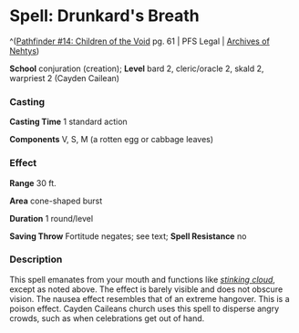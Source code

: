 # Spell: Drunkard's Breath

^([Pathfinder #14: Children of the Void][ss-drunkard-s-breath] pg. 61 | PFS Legal | [Archives of Nehtys][sn-drunkard-s-breath])

**School** conjuration (creation); **Level** bard 2, cleric/oracle 2, skald 2, warpriest 2 (Cayden Cailean)

### Casting

**Casting Time** 1 standard action  

**Components** V, S, M (a rotten egg or cabbage leaves)

### Effect

**Range** 30 ft.  

**Area** cone-shaped burst  

**Duration** 1 round/level  

**Saving Throw** Fortitude negates; see text; **Spell Resistance** no

### Description

This spell emanates from your mouth and functions like _[stinking cloud]_, except as noted above. The effect is barely visible and does not obscure vision. The nausea effect resembles that of an extreme hangover. This is a poison effect. Cayden Caileans church uses this spell to disperse angry crowds, such as when celebrations get out of hand.

[ss-drunkard-s-breath]: http://paizo.com/pathfinder/advent
[sn-drunkard-s-breath]: http://www.archivesofnethys.com/SpellDisplay.aspx?ItemName=Drunkard%27s%20Breath
[stinking cloud]: http://www.archivesofnethys.com/SpellDisplay.aspx?ItemName=stinking%20cloud